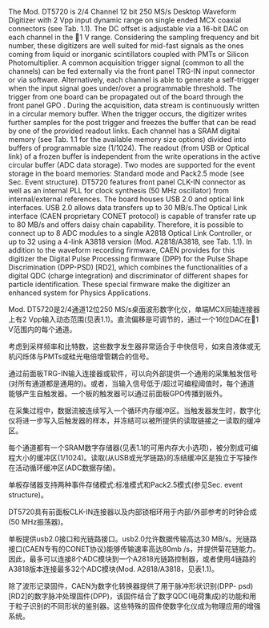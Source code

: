 The Mod. DT5720 is 2/4 Channel 12 bit 250 MS/s Desktop Waveform Digitizer with 2 Vpp input dynamic range on single ended MCX coaxial connectors (see Tab. 1.1). The DC offset is adjustable via a 16-bit DAC on each channel in the 1 V range. 
Considering the sampling frequency and bit number, these digitizers are well suited for mid-fast signals as the ones coming from liquid or inorganic scintillators coupled with PMTs or Silicon Photomultiplier. 
A common acquisition trigger signal (common to all the channels) can be fed externally via the front panel TRG-IN input connector or via software. Alternatively, each channel is able to generate a self-trigger when the input signal goes under/over a programmable threshold. The trigger from one board can be propagated out of the board through the front panel GPO . 
During the acquisition, data stream is continuously written in a circular memory buffer. When the trigger occurs, the digitizer writes further samples for the post trigger and freezes the buffer that can be read by one of the provided readout links. 
Each channel has a SRAM digital memory (see Tab. 1.1 for the available memory size options) divided into buffers of programmable size (1/1024). The readout (from USB or Optical link) of a frozen buffer is independent from the write operations in the active circular buffer (ADC data storage). 
Two modes are supported for the event storage in the board memories: Standard mode and Pack2.5 mode (see Sec. Event structure). 
DT5720 features front panel CLK-IN connector as well as an internal PLL for clock synthesis (50 MHz oscillator) from internal/external references. 
The board houses USB 2.0 and optical link interfaces. USB 2.0 allows data transfers up to 30 MB/s.The Optical Link interface (CAEN proprietary CONET protocol) is capable of transfer rate up to 80 MB/s and offers daisy chain capability. Therefore, it is possible to connect up to 8 ADC modules to a single A2818 Optical Link Controller, or up to 32 using a 4-link A3818 version (Mod. A2818/A3818, see Tab. 1.1). 
In addition to the waveform recording firmware, CAEN provides for this digitizer the Digital Pulse Processing firmware (DPP) for the Pulse Shape Discrimination (DPP-PSD) [RD2], which combines the functionalities of a digital QDC (charge integration) and discriminator of different shapes for particle identification. These special firmware make the digitizer an enhanced system for Physics Applications. 

Mod. DT5720是2/4通道12位250 MS/s桌面波形数字化仪，单端MCX同轴连接器上有2 Vpp输入动态范围(见表1.1)。直流偏移是可调节的，通过一个16位DAC在1 V范围内的每个通道。

考虑到采样频率和比特数，这些数字发生器非常适合于中快信号，如来自液体或无机闪烁体与PMTs或硅光电倍增管耦合的信号。

通过前面板TRG-IN输入连接器或软件，可以向外部提供一个通用的采集触发信号(对所有通道都是通用的)。或者，当输入信号低于/超过可编程阈值时，每个通道能够产生自触发器。一个板的触发器可以通过前面板GPO传播到板外。

在采集过程中，数据流被连续写入一个循环内存缓冲区。当触发器发生时，数字化仪将进一步写入后触发器的样本，并冻结可以被所提供的读取链接之一读取的缓冲区。

每个通道都有一个SRAM数字存储器(见表1.1的可用内存大小选项)，被分割成可编程大小的缓冲区(1/1024)。读取(从USB或光学链路)的冻结缓冲区是独立于写操作在活动循环缓冲区(ADC数据存储)。

单板存储器支持两种事件存储模式:标准模式和Pack2.5模式(参见Sec. event structure)。

DT5720具有前面板CLK-IN连接器以及内部锁相环用于内部/外部参考的时钟合成(50 MHz振荡器)。

单板提供usb2.0接口和光链路接口。usb2.0允许数据传输高达30 MB/s。光链路接口(CAEN专有的CONET协议)能够传输速率高达80mb /s，并提供菊花链能力。因此，最多可以连接8个ADC模块到一个A2818光链路控制器，或者使用4链路的A3818版本连接最多32个ADC模块(Mod. A2818/A3818，见表1.1)。

除了波形记录固件，CAEN为数字化转换器提供了用于脉冲形状识别(DPP- psd) [RD2]的数字脉冲处理固件(DPP)，该固件结合了数字QDC(电荷集成)的功能和用于粒子识别的不同形状的鉴别器。这些特殊的固件使数字化仪成为物理应用的增强系统。
